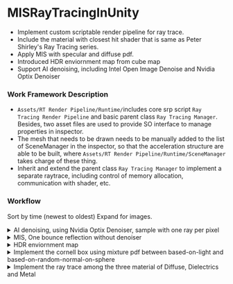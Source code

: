 # MISRayTracingInUnity
 * Implement custom scriptable render pipeline for ray trace.
 * Include the material with closest hit shader that is same as Peter Shirley's Ray Tracing series.
 * Apply MIS with specular and diffuse pdf.
 * Introduced HDR enviornment map from cube map
 * Support AI denoising, including Intel Open Image Denoise and Nvidia Optix Denoiser

### Work Framework Description
 * `Assets/RT Render Pipeline/Runtime/`includes core srp script `Ray Tracing Render Pipeline` and basic parent class `Ray Tracing Manager`.  Besides, two asset files are used to provide SO interface to manage properties in inspector. 
 * The mesh that needs to be drawn needs to be manually added to the list of SceneManager in the inspector, so that the acceleration structure are able to be built, where `Assets/RT Render Pipeline/Runtime/SceneManager` takes charge of these thing.
 * Inherit and extend the parent class `Ray Tracing Manager` to implement a separate raytrace, including control of memory allocation, communication with shader, etc.

### Workflow 
Sort by time (newest to oldest)
Expand for images.

<details><summary>AI denoising, using Nvidia Optix Denoiser, sample with one ray per pixel</summary>
<img src="RenderResultSet/Import AI denoiser.png" width="600" alt="Nvidia Optix Denoiser">
</details>

<details><summary>MIS, One bounce reflection without denoiser</summary>
<img src="RenderResultSet/MIS.png" width="600" alt="spheres with 0.9 specular and 0.1 diffuse coefficient, cube with 0.9 diffuse and 0.1 specular coefficient">
<img src="RenderResultSet/MIS with accumulate frame.png" width="600" alt="accumulate result">
</details>

<details><summary>HDR enviornment map</summary>
<img src="RenderResultSet/HDR env map with noise.png" width="600" alt="HDR enviornment map">
<img src="RenderResultSet/HDR env map.png" width="600" alt="HDR enviornment map enable accumulation">
</details>

<details><summary>Implement the cornell box using mixture pdf between based-on-light and based-on-random-normal-on-sphere</summary>
<img src="RenderResultSet/Cornell box.png" width="600" alt="Cornell box">
</details>

<details><summary>Implement the ray trace among the three material of Diffuse, Dielectrics and Metal</summary>
<img src="RenderResultSet/Different Material.png" width="600" alt="Different material">
</details>




